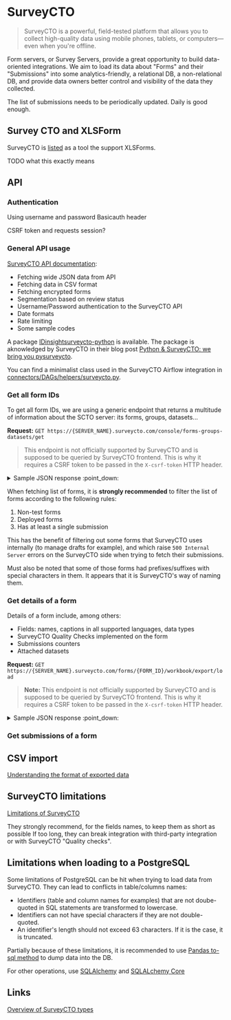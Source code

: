 # SurveyCTO

> SurveyCTO is a powerful, field-tested platform that allows you to collect high-quality data using mobile phones, tablets, or computers—even when you're offline.

Form servers, or Survey Servers, provide a great opportunity to build data-oriented integrations.
We aim to load its data about "Forms" and their "Submissions" into some analytics-friendly, a relational DB, a non-relational DB, and provide data owners better control and visibility of the data they collected.

The list of submissions needs to be periodically updated. Daily is good enough.

## Survey CTO and XLSForm

SurveyCTO is [listed](https://xlsform.org/en/#tools-that-support-xlsforms) as a tool the support XLSForms.

TODO what this exactly means

## API

### Authentication

Using username and password
Basicauth header

CSRF token and requests session?

### General API usage

[SurveyCTO API documentation](https://support.surveycto.com/hc/en-us/articles/360033156894?flash_digest=d76dde7c3ffc40f4a7f0ebd87596d32f3a52304f):

- Fetching wide JSON data from API
- Fetching data in CSV format
- Fetching encrypted forms
- Segmentation based on review status
- Username/Password authentication to the SurveyCTO API
- Date formats
- Rate limiting
- Some sample codes

A package [IDinsightsurveycto-python](https://github.com/IDinsight/surveycto-python/blob/master/pysurveycto/pysurveycto.py) is available. The package is aknowledged by SurveyCTO in their blog post [Python & SurveyCTO: we bring you pysurveycto](https://www.surveycto.com/blog/idinsight-phython-surveycto/).

You can find a minimalist class used in the SurveyCTO Airflow integration in [connectors/DAGs/helpers/surveycto.py](https://github.com/hikaya-io/connectors/blob/master/DAGs/helpers/surveycto.py).

### Get all form IDs

To get all form IDs, we are using a generic endpoint that returns a multitude of information about the SCTO server: its forms, groups, datasets...

**Request:** `GET https://{SERVER_NAME}.surveycto.com/console/forms-groups-datasets/get`

> This endpoint is not officially supported by SurveyCTO and is supposed to be queried by SurveyCTO frontend. This is why it requires a CSRF token to be passed in the `X-csrf-token` HTTP header.

<details>
  <summary>Sample JSON response :point_down:</summary>

```json
{
    "canAddObjectsIntoRoot": true,
    "groups": [
        {
           "id": 1,
           "title":"Title of the group",
           "parentGroupId":"ID of the parent group, if any",
           "ordinal":0.0,
           "teamGroup": false,
           "teamId": "Id of the team"
        },
        ...
    ],
    "datasets": [],
    "forms": [
        {
            "title":"Title Of The Form",
            "id":"title_of_the_form",
            "version":"version_of_the_form",
            "creationDate": 1614863369000,
            "createdUser": "ID of the user who created the form",
            "completeSubmissionCount": 20,
            "incompleteSubmissionCount":0,
            "unreviewedSubmissionCount":0,
            "approvedSubmissionCount":19,
            "rejectedSubmissionCount":1,
            "formFields":"None",
            "testForm":false,
            "encrypted":false,
            "draftVersion":"version of the draft, if any",
            "deployed":true,
            "webDataCollectionAnonymousEnabled":false,
            "webDataCollectionAutoDetectBrowserLanguage":true,
            "datasetOptionsModel":{
                ...
            },
            "attachedDatasetIds":[
                ...
            ],
            "lastIncomingDataDate":1615995064000,
            "groupId":98,
            "reviewWorkflowEnabled":false,
            "reviewWorkflowConfig":{
                ...
            },
            "formFillingSettings":{
                ...
            },
            "downloadable":true
        }
        ...
    ],
    ...
}
```

</details>

When fetching list of forms, it is **strongly recommended** to filter the list of forms according to the following rules:

1. Non-test forms
2. Deployed forms
3. Has at least a single submission

This has the benefit of filtering out some forms that SurveyCTO uses internally (to manage drafts for example), and which raise `500 Internal Server` errors on the SurveyCTO side when trying to fetch their submissions.

Must also be noted that some of those forms had prefixes/suffixes with special characters in them. It appears that it is SurveyCTO's way of naming them.

### Get details of a form

Details of a form include, among others:

- Fields: names, captions in all supported languages, data types
- SurveyCTO Quality Checks implemented on the form
- Submissions counters
- Attached datasets

**Request:** `GET https://{SERVER_NAME}.surveycto.com/forms/{FORM_ID}/workbook/export/load`

> **Note:** This endpoint is not officially supported by SurveyCTO and is supposed to be queried by SurveyCTO frontend. This is why it requires a CSRF token to be passed in the `X-csrf-token` HTTP header.

<details>
    <summary>Sample JSON response :point_down:</summary>

```json
{
    "formStructureModel":{
        "title":"Title of the Form",
        "latestVersion":"2103041459",
        "encrypted":false,
        "reviewWorkflowEnabled":false,
        "defaultLanguage":"English",
        "summaryElementsPerLanguage":{
            "English":{
                "name":"airflow_sample_form",
                "caption":"None",
                "dataType":"group",
                "appearance":"None",
                "children":[
                   {
                       "name":"name_of_the_field",
                       "caption":"Long descriptive text displayed in the form to give details about the field",
                       "dataType":"type_of_field",
                       "appearance":"display_of_the_value",
                       "publishable":false
                   },
                   ...
                ],
                "allFieldsCount":27,
                "publishableFieldsCount":2,
                "notesCount":1,
                "empty":false
            },
            "Español":{
                ...
            },
            "Français":{
                ...
            }
        },
        "languages":[
            "English",
            "Español",
            "Français"
        ]
    },
    "dataView":"None",
    "qualityCheckModels":"None",
    "uuids":[
        ...
    ],
    "latestReviewDates":[
        ...
    ],
    "latestReviewStatuses":[
        ...
    ],
    "latestClassTags":[
       "None",
       "None"
    ],
    "qualityChecksWarnings":"None",
    "lastQCRunDate":"None",
    "submissionsCounters":{
        ...
    },
    "totalUUIDsToFetch":0,
    "attachedDatasets":"None"
}
```

</details>

### Get submissions of a form

<!-- TODO -->

## CSV import

[Understanding the format of exported data](https://docs.surveycto.com/05-exporting-and-publishing-data/01-overview/09.data-format.html)

## SurveyCTO limitations

[Limitations of SurveyCTO](https://support.surveycto.com/hc/en-us/articles/360045646133-Limitations-of-SurveyCTO)

They strongly recommend, for the fields names, to keep them as short as possible
If too long, they can break integration with third-party integration or with SurveyCTO "Quality checks".

## Limitations when loading to a PostgreSQL

Some limitations of PostgreSQL can be hit when trying to load data from SurveyCTO.
They can lead to conflicts in table/columns names:

- Identifiers (table and column names for examples) that are not doube-quoted in SQL statements are transformed to lowercase.
- Identifiers can not have special characters if they are not double-quoted.
- An identifier's length should not exceed 63 characters. If it is the case, it is truncated.

Partially because of these limitations, it is recommended to use [Pandas to-sql method](https://pandas.pydata.org/docs/reference/api/pandas.DataFrame.to_sql.html) to dump data into the DB.

For other operations, use [SQLAlchemy](https://docs.sqlalchemy.org/) and [SQLALchemy Core](https://docs.sqlalchemy.org/en/14/core/)

## Links

[Overview of SurveyCTO types](https://docs.surveycto.com/02-designing-forms/01-core-concepts/03a.field-types-text.html)
